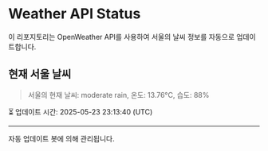 
# Weather API Status

이 리포지토리는 OpenWeather API를 사용하여 서울의 날씨 정보를 자동으로 업데이트합니다.

## 현재 서울 날씨
> 서울의 현재 날씨: moderate rain, 온도: 13.76°C, 습도: 88%

⏳ 업데이트 시간: 2025-05-23 23:13:40 (UTC)

---
자동 업데이트 봇에 의해 관리됩니다.
